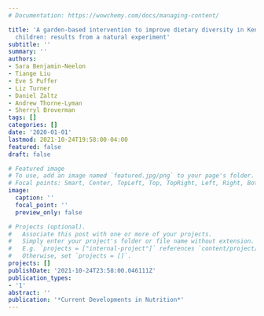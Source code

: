 ```yaml
---
# Documentation: https://wowchemy.com/docs/managing-content/

title: 'A garden-based intervention to improve dietary diversity in Kenyan school
  children: results from a natural experiment'
subtitle: ''
summary: ''
authors:
- Sara Benjamin-Neelon
- Tiange Liu
- Eve S Puffer
- Liz Turner
- Daniel Zaltz
- Andrew Thorne-Lyman
- Sherryl Broverman
tags: []
categories: []
date: '2020-01-01'
lastmod: 2021-10-24T19:58:00-04:00
featured: false
draft: false

# Featured image
# To use, add an image named `featured.jpg/png` to your page's folder.
# Focal points: Smart, Center, TopLeft, Top, TopRight, Left, Right, BottomLeft, Bottom, BottomRight.
image:
  caption: ''
  focal_point: ''
  preview_only: false

# Projects (optional).
#   Associate this post with one or more of your projects.
#   Simply enter your project's folder or file name without extension.
#   E.g. `projects = ["internal-project"]` references `content/project/deep-learning/index.md`.
#   Otherwise, set `projects = []`.
projects: []
publishDate: '2021-10-24T23:58:00.046111Z'
publication_types:
- '1'
abstract: ''
publication: '*Current Developments in Nutrition*'
---
```

